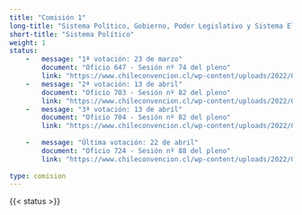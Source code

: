 ```yaml
---
title: "Comisión 1" 
long-title: "Sistema Político, Gobierno, Poder Legislativo y Sistema Electoral"
short-title: "Sistema Político"
weight: 1
status: 
    -   message: "1ª votación: 23 de marzo" 
        document: "Oficio 647 - Sesión nº 74 del pleno"
        link: "https://www.chileconvencion.cl/wp-content/uploads/2022/03/Oficio-647-que-informa-las-normas-aprobadas-en-particular-del-primer-informe-de-la-Comision-sobre-Sistema-Politico.pdf"
    -   message: "2ª votación: 13 de abril" 
        document: "Oficio 703 - Sesión nº 82 del pleno"
        link: "https://www.chileconvencion.cl/wp-content/uploads/2022/04/Oficio-703-normas-aprobadas-del-informe-de-reemplazo-Com.-Sistema-Politico.pdf"
    -   message: "3ª votación: 13 de abril" 
        document: "Oficio 704 - Sesión nº 82 del pleno"
        link: "https://www.chileconvencion.cl/wp-content/uploads/2022/04/Oficio-704-Normas-aprobadas-del-informe-de-segunda-propuesta-de-la-Com.-Sistema-Politico.pdf"
        
    -   message: "Última votación: 22 de abril" 
        document: "Oficio 724 - Sesión nº 88 del pleno"
        link: "https://www.chileconvencion.cl/wp-content/uploads/2022/04/Oficio-724-con-normas-aprobadas-en-particular-Sesion-88-del-Pleno-votacion-1-2-FEA.pdf"
        
type: comision
---
```

{{< status >}}
